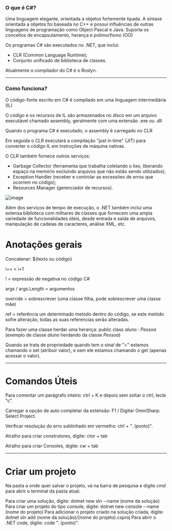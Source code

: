 ### O que é C#?

Uma linguagem elegante, orientada a objetos fortemente tipada.
A sintaxe orientada a objetos foi baseada no C++ e possui influências de outras linguagens de programação como Object Pascal e Java. 
Suporta os conceitos de encapsulamento, herança e polimorfismo (OO)

Os programas C# são executados no .NET, que inclui:
- CLR (Common Language Runtime);
- Conjunto unificado de biblioteca de classes.

Atualmente o compilador do C# é o Roslyn.

---------------------------

### Como funciona?

O código-fonte escrito em C# é compilado em uma linguagem intermediária (IL)

O código e os recursos de IL são armazenados no disco em um arquivo executável chamado assembly, geralmente com uma extensão .exe ou .dll

Quando o programa C# é executado, o assembly é carregado no CLR

Em seguida o CLR executará a compilação "just in time" (JIT) para converter o código IL em instruções de máquina nativas.

O CLR também fornece outros serviços:
- Garbage Collector (ferramenta que trabalha coletando o lixo, liberando espaço na memório excluindo arquivos que não estão sendo utilizados);
- Exception Handler (receber e controlar as excessões de erros que ocorrem no código);
- Resources Manager (gerenciador de recursos).

![image](https://user-images.githubusercontent.com/86674024/150872210-a0a60af1-651b-4207-afa6-a95d307559c3.png)

Além dos serviços de tempo de execução, o .NET também inclui uma extensa biblioteca com milhares de classes que fornecem uma ampla variedade de funcionalidades úteis, desde entrada e saída de arquivos, manipulação de cadeias de caracteres, análise XML, etc.

# Anotações gerais

Concatenar: ${texto ou código}

i++ = i+1

! = expressão de negativa no código C#

args / args.Length = argumentos

override = sobrescrever (uma classe filha, pode sobrescrever uma classe mãe)

ref = referência um determinado metódo dentro do código, se este metódo sofre alteração, todas as suas referencias serão alteradas.

Para fazer uma classe herdar uma herança: public class _aluno_ : _Pessoa_ (exemplo de classe _aluno_ herdando da classe _Pessoa_)

Quando se trata de propriedade quando tem o sinal de "=" estamos chamando o set (atribuir valor), e sem ele estamos chamando o get (apenas acessar o valor).

---------------------------

# Comandos Úteis

Para comentar um parágrafo inteiro: ctrl + K e depois sem soltar o ctrl, tecle "c".

Carregar a opção de auto completar da extensão: F1 / Digitar OmniSharp: Select Project.

Verificar resolução do erro sublinhado em vermelho: ctrl + ". (ponto)".

Atralho para criar construtores, digite: ctor + tab

Atralho para criar Consoles, digite: cw + tab

---------------------------

# Criar um projeto

Na pasta a onde quer salvar o projeto, vá na barra de pesquisa e digite _cmd_ para abrir o terminal da pasta atual.

Para criar uma solução, digite: dotnet new sln --name (nome da solução) 
Para criar um projeto do tipo console, digite: dotnet new console --name (nome do projeto)
Para adicionar o projeto criado na solução criada, digite: dotnet sln add (nome da solução)/(nome do projeto).csproj
Para abrir o .NET code, digite: code ". (ponto)". 
